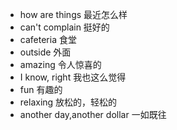 * how are things 最近怎么样
* can't complain  挺好的
* cafeteria 食堂
* outside 外面
* amazing 令人惊喜的
* I know, right 我也这么觉得
* fun 有趣的
* relaxing 放松的，轻松的
* another day,another dollar 一如既往
